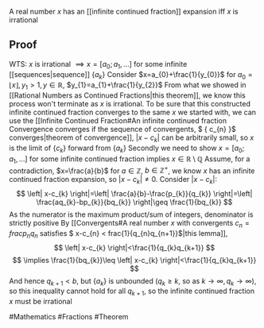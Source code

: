 A real number $x$ has an [[infinite continued fraction]] expansion iff $x$ is irrational
## Proof
WTS: $x$ is irrational $\implies x=[a_{0};a_{1},\dots]$ for some infinite [[sequences|sequence]] $\{ a_{k} \}$
Consider $x=a_{0}+\frac{1}{y_{0}}$ for $a_{0}=\lfloor x \rfloor,y_{1}>1,y\in\mathbb{R}$, $y_{1}=a_{1}+\frac{1}{y_{2}}$
From what we showed in [[Rational Numbers as Continued Fractions|this theorem]], we know this process won't terminate as $x$ is irrational. To be sure that this constructed infinite continued fraction converges to the same $x$ we started with, we can use the [[Infinite Continued Fraction#An infinite continued fraction Convergence converges if the sequence of convergents, $ { c_{n} }$ converges|theorem of convergence]], $\left| x-c_{k} \right|$ can be arbitrarily small, so $x$ is the limit of $\{ c_{k} \}$ forward from $\{ a_{k} \}$
Secondly we need to show $x=[a_{0};a_{1},\dots]$ for some infinite continued fraction implies $x \in\mathbb{R}\setminus\mathbb{Q}$
Assume, for a contradiction, $x=\frac{a}{b}$ for $a\in\mathbb{Z}$, $b\in\mathbb{Z}^+$, we know $x$ has an infinite continued fraction expansion, so $\left| x-c_{k} \right|\neq 0$. Consider $\left| x-c_{k} \right|$:
$$
\left| x-c_{k} \right|=\left| \frac{a}{b}-\frac{p_{k}}{q_{k}} \right|=\left| \frac{aq_{k}-bp_{k}}{bq_{k}} \right|\geq \frac{1}{bq_{k}}
$$
As the numerator is the maximum product/sum of integers, denominator is strictly positive
By [[Convergents#A real number $x$ with convergents $c_{n}= frac{p_{n}}{q_{n}}$ satisfies $ x-c_{n} < frac{1}{q_{n}q_{n+1}}$|this lemma]], 
$$
\left| x-c_{k} \right|<\frac{1}{q_{k}q_{k+1}}
$$
$$
\implies \frac{1}{bq_{k}}\leq \left| x-c_{k} \right|<\frac{1}{q_{k}q_{k+1}}
$$
And hence $q_{k+1}<b$, but $\{ a_{k} \}$ is unbounded ($q_{k}\geq k$, so as $k\to \infty,q_{k}\to \infty$), so this inequality cannot hold for all $q_{k+1}$, so the infinite continued fraction $x$ must be irrational

#Mathematics #Fractions #Theorem 